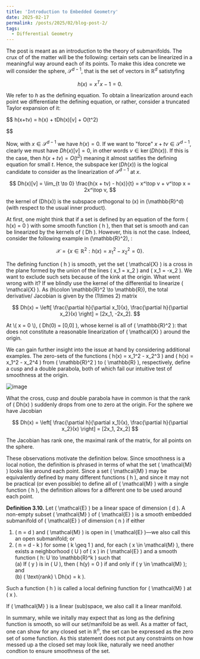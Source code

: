 ```yaml
---
title: 'Introduction to Embedded Geometry'
date: 2025-02-17
permalink: /posts/2025/02/blog-post-2/
tags:
  - Differential Geometry
---
```


The post is meant as an introduction to the theory of submanifolds. The crux of of the matter will be the following: certain sets can be linearized in a meaningful way around each of its points. To make this idea concrete we will consider the sphere, $\mathcal{S}^{d-1}$, that is the set of vectors in $\mathbb{R}^d$ satistyfing

$$
h(x)= x^Tx-1 = 0.
$$

We refer to $h$ as the defining equation. To obtain a linearization around each point we differentiate the defining equation, or rather, consider a truncated Taylor expansion of it:

$$
h(x+tv) = h(x) + tDh(x)[v] + O(t^2) 

$$

Now, with $x\in \mathcal{S}^{d-1}$ we have $h(x)=0$. If we want to "force" $x + tv\in \mathcal{S}^{d-1}$, clearly we must have $Dh(x)[v]=0$, in other words $v\in \operatorname{ker}(Dh(x))$. If this is the case, then $h(x + tv) = O(t^2)$ meaning it almost satifies the defining equation for small $t$. Hence, the subspace $\operatorname{ker}(Dh(x))$ is the logical candidate to consider as the linearization of $\mathcal{S}^{d-1}$ at $x$.


$$
Dh(x)[v] = \lim_{t \to 0} \frac{h(x + tv) - h(x)}{t} = x^\top v + v^\top x = 2x^\top v,
$$

the kernel of \(Dh(x)\) is the subspace orthogonal to \(x\) in \(\mathbb{R}^d\) (with respect to the usual inner product). 

At first, one might think that if a set is defined by an equation of the form \( h(x) = 0 \) with some smooth function \( h \), then that set is smooth and can be linearized by the kernels of \( Dh \). However, this is not the case. Indeed, consider the following example in \(\mathbb{R}^2\), :

$$
\mathcal{X} = \{ x \in \mathbb{R}^2 : h(x) = x_1^2 - x_2^2 = 0 \}.
$$

The defining function \( h \) is smooth, yet the set \( \mathcal{X} \) is a cross in the plane formed by the union of the lines \( x_1 = x_2 \) and \( x_1 = -x_2 \). We want to exclude such sets because of the kink at the origin. What went wrong with it? If we blindly use the kernel of the differential to linearize \( \mathcal{X} \). As \(h\colon \mathbb{R}^2 \to \mathbb{R}\), the total derivative/ Jacobian is given by the \(1\times 2\) matrix

$$
Dh(x) = \left[ \frac{\partial h}{\partial x_1}(x), \frac{\partial h}{\partial x_2}(x) \right] = [2x_1, -2x_2].
$$

At \\( x = 0 \\), \( Dh(0) = [0,0] \), whose kernel is all of \( \mathbb{R}^2 \): that does not constitute a reasonable linearization of \( \mathcal{X} \) around the origin.

We can gain further insight into the issue at hand by considering additional examples. The zero-sets of the functions \( h(x) = x_1^2 - x_2^3 \) and \( h(x) = x_1^2 - x_2^4 \) from \( \mathbb{R}^2 \) to \( \mathbb{R} \), respectively, define a cusp and a double parabola, both of which fail our intuitive test of smoothness at the origin.


![image]({{site.baseurl}}/site/images/cross_cusp.png)


 What the cross, cusp and double parabola have in common is that the rank of \( Dh(x) \) suddenly drops from one to zero at the origin. For the sphere we have Jacobian

$$
Dh(x) = \left[ \frac{\partial h}{\partial x_1}(x), \frac{\partial h}{\partial x_2}(x) \right] = [2x_1, 2x_2]
$$

 The Jacobian has rank one, the maximal rank of the matrix, for all points on the sphere. 






These observations motivate the definition below. Since smoothness is a local notion, the definition is phrased in terms of what the set \( \mathcal{M} \) looks like around each point. Since a set \( \mathcal{M} \) may be equivalently defined by many different functions \( h \), and since it may not be practical (or even possible) to define all of \( \mathcal{M} \) with a single function \( h \), the definition allows for a different one to be used around each point.

**Definition 3.10.** Let \( \mathcal{E} \) be a linear space of dimension \( d \). A non-empty subset \( \mathcal{M} \) of \( \mathcal{E} \) is a smooth embedded submanifold of \( \mathcal{E} \) of dimension \( n \) if either  

1. \( n = d \) and \( \mathcal{M} \) is open in \( \mathcal{E} \)—we also call this an open submanifold; or  
2. \( n = d - k \) for some \( k \geq 1 \) and, for each \( x \in \mathcal{M} \), there exists a neighborhood \( U \) of \( x \) in \( \mathcal{E} \) and a smooth function \( h: U \to \mathbb{R}^k \) such that  
   (a) If \( y \) is in \( U \), then \( h(y) = 0 \) if and only if \( y \in \mathcal{M} \); and  
   (b) \( \text{rank} \ Dh(x) = k \).  

Such a function \( h \) is called a local defining function for \( \mathcal{M} \) at \( x \).  

If \( \mathcal{M} \) is a linear (sub)space, we also call it a linear manifold.

In summary, while we initally may expect that as long as the defining function is smooth, so will our set/manifold be as well. As a matter of fact, one can show for any closed set in $\mathbb{R}^n$, the set can be expressed as the zero set of some function. As this statement does not put any constraints on how messed up a the closed set may look like, naturally we need another condtion to ensure smoothness of the set. 
